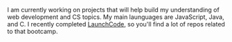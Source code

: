 I am currently working on projects that will help build my understanding of web development and CS topics. My main launguages are JavaScript, Java, and C. I recently completed [LaunchCode](https://www.launchcode.org), so you'll find a lot of repos related to that bootcamp.

<!---
gvalencia4/gvalencia4 is a ✨ special ✨ repository because its `README.md` (this file) appears on your GitHub profile.
You can click the Preview link to take a look at your changes.
--->
